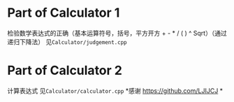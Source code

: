 # Part of Calculator 1
检验数学表达式的正确（基本运算符号，括号，平方开方 + - * / ( ) ^ Sqrt）（通过递归下降法）
见`Calculator/judgement.cpp`
# Part of Calculator 2
计算表达式
见`Calculator/calculator.cpp` *感谢   https://github.com/LJIJCJ   *
